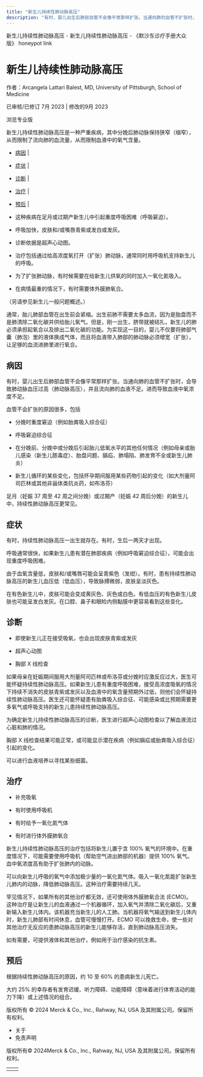 ```yaml
---
title: "新生儿持续性肺动脉高压"
description: "有时，婴儿出生后肺部血管不会像平常那样扩张。当通向肺的血管不扩张时，会导致肺动脉血压过高（肺动脉高压），并且流向肺的血液不足。进而导致血液中氧浓度不足。"
---
```


﻿新生儿持续性肺动脉高压 \- 新生儿持续性肺动脉高压 \- 《默沙东诊疗手册大众版》 honeypot link

# 新生儿持续性肺动脉高压

作者：Arcangela Lattari Balest, MD, University of Pittsburgh, School of Medicine

已审核/已修订 7月 2023 \| 修改的9月 2023

浏览专业版

新生儿持续性肺动脉高压是一种严重疾病，其中分娩后肺动脉保持狭窄（缩窄），从而限制了流向肺的血流量，从而限制血液中的氧气含量。

- [病因](#病因_v814626_zh) \|
- [症状](#症状_v814632_zh) \|
- [诊断](#诊断_v37991328_zh) \|
- [治疗](#治疗_v37991345_zh) \|
- [预后](#预后_v37991341_zh) \|

- 这种疾病在足月或过期产新生儿中引起重度呼吸困难（呼吸窘迫）。

- 呼吸加快，皮肤和/或嘴唇青紫或发白或发灰。

- 诊断依据是超声心动图。

- 治疗包括通过给高浓度氧打开（扩张）肺动脉，通常同时用呼吸机支持新生儿的呼吸。

- 为了扩张肺动脉，有时候需要在给新生儿供氧的同时加入一氧化氮吸入。

- 在病情最重的情况下，有时需要体外膜肺氧合。


（另请参见新生儿一般问题概述。）

通常，胎儿肺部血管在出生前会紧缩。出生前肺不需要太多血流，因为是胎盘而不是肺清除二氧化碳并供给胎儿氧气。但是，刚一出生，脐带就被结扎，新生儿的肺必须承担起氧合以及排出二氧化碳的功能。为实现这一目的，婴儿不仅要将肺部气囊（肺泡）里的液体换成气体，而且将血液带入肺部的肺动脉必须增宽（扩张），让足够的血流进肺里进行氧合。

## 病因

有时，婴儿出生后肺部血管不会像平常那样扩张。当通向肺的血管不扩张时，会导致肺动脉血压过高（肺动脉高压），并且流向肺的血液不足。进而导致血液中氧浓度不足。

血管不会扩张的原因很多，包括

- 分娩时重度窘迫（例如胎粪吸入综合征）

- 呼吸窘迫综合征

- 在分娩前、分娩中或分娩后引起胎儿低氧水平的其他任何情况（例如母亲或胎儿感染（新生儿脓毒症）、胎盘问题、膈疝、肺塌陷、肺发育不全或新生儿肺炎）

- 新生儿循环的某些变化，包括怀孕期间服用某些药物引起的变化（如大剂量阿司匹林或其他非甾体类抗炎药，如布洛芬）


足月（妊娠 37 周至 42 周之间分娩）或过期产（妊娠 42 周后分娩）的新生儿中，持续性肺动脉高压更常见。

## 症状

有时，持续性肺动脉高压一出生就存在。有时，生后一两天才出现。

呼吸通常很快，如果新生儿患有潜在肺部疾病（例如呼吸窘迫综合征），可能会出现重度呼吸困难。

由于血氧含量低，皮肤和/或嘴唇可能会呈青紫色（发绀）。有时，患有持续性肺动脉高压的新生儿血压低（低血压），导致脉搏微弱，皮肤呈淡灰色。

在有色新生儿中，皮肤可能会变成黄灰色、灰色或白色。有低血压的有色新生儿皮肤也可能呈发白发灰。在口腔、鼻子和眼睑内侧黏膜中更容易看到这些变化。

## 诊断

- 即使新生儿正在接受吸氧，也会出现皮肤青紫或发灰

- 超声心动图

- 胸部 X 线检查


如果母亲在妊娠期间服用大剂量阿司匹林或布洛芬或分娩时应激反应过大，医生可能怀疑持续性肺动脉高压。如果新生儿患有重度呼吸困难，接受高浓度吸氧的情况下持续不消失的皮肤青紫或发灰以及血液中的氧含量预期外过低，则他们会怀疑持续性肺动脉高压。医生还可能怀疑患有胎粪吸入综合征、可能感染或比预期需要更多氧气或呼吸支持的新生儿患持续性肺动脉高压。

为确定新生儿持续性肺动脉高压的诊断，医生进行超声心动图检查以了解血液流过心脏和肺的情况。

胸部 X 线检查结果可能正常，或可能显示潜在疾病（例如膈疝或胎粪吸入综合征）引起的变化。

可以进行血液培养以寻找某些细菌。

## 治疗

- 补充吸氧

- 有时使用呼吸机

- 有时给予一氧化氮气体

- 有时进行体外膜肺氧合


新生儿持续性肺动脉高压的治疗包括将新生儿置于含 100% 氧气的环境中。在重度情况下，可能需要使用呼吸机（帮助空气进出肺部的机器）提供 100% 氧气。血中氧浓度高有助于扩张肺内的动脉。

可以向新生儿呼吸的氧气中添加极少量的一氧化氮气体。吸入一氧化氮能扩张新生儿肺内的动脉，降低肺动脉高压。这种治疗需要持续几天。

罕见情况下，如果所有的其他治疗都无效，还可使用体外膜肺氧合法 (ECMO)。这种治疗是让新生儿的血液通过一个机器循环，加入氧气并清除二氧化碳后，又重新输入新生儿体内。该机器充当新生儿的人工肺。当机器将氧气输送到新生儿体内时，新生儿肺部有时间休息，血管可慢慢打开。ECMO 可以挽救生命，使一些对其他治疗无反应的患肺动脉高压的新生儿能够存活，直到肺动脉高压消失。

如有需要，可提供液体和其他治疗，例如用于治疗感染的抗生素。

## 预后

根据持续性肺动脉高压的原因，约 10 至 60% 的患病新生儿死亡。

大约 25% 的幸存者有发育迟缓、听力障碍、功能障碍（意味着进行体育活动的能力下降）或上述情况的组合。



版权所有 © 2024
Merck & Co., Inc., Rahway, NJ, USA 及其附属公司。保留所有权利。

- 关于
- 免责声明

版权所有© 2024Merck & Co., Inc., Rahway, NJ, USA 及其附属公司。保留所有权利。

|     |     |
| --- | --- |
|  |  |